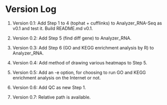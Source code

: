 # Version Log



1. Version 0.1: Add Step 1 to 4 (tophat + cufflinks) to Analyzer_RNA-Seq as v0.1 and test it. Build README.md v0.1.

2. Version 0.2: Add Step 5 (find diff gene) to Analyzer_RNA.

3. Version 0.3: Add Step 6 (GO and KEGG enrichment analysis by R) to Analyzer_RNA.

4. Version 0.4: Add method of drawing various heatmaps to Step 5.

5. Version 0.5: Add an -e option, for choosing to run GO and KEGG enrichment analysis on the Internet or not.

6. Version 0.6: Add QC as new Step 1.

7. Version 0.7: Relative path is available.
